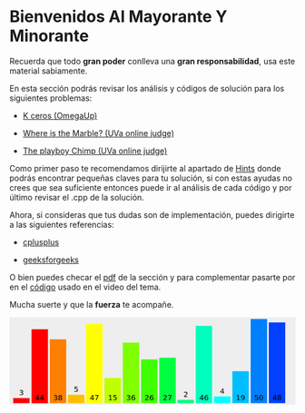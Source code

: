 # Bienvenidos Al Mayorante Y Minorante 


Recuerda que todo **gran poder** conlleva una **gran responsabilidad**, usa este material sabiamente. 

En esta sección podrás revisar los análisis y códigos de solución para los siguientes problemas:

+ [K ceros (OmegaUp)](https://omegaup.com/arena/problem/kceros/#problems)

+ [Where is the Marble? (UVa online judge)](https://onlinejudge.org/index.php?option=com_onlinejudge&Itemid=8&page=show_problem&problem=1415)

+ [The playboy Chimp (UVa online judge)](https://onlinejudge.org/index.php?option=com_onlinejudge&Itemid=8&category=661&page=show_problem&problem=1552)

Como primer paso te recomendamos dirijirte al apartado de [Hints](https://github.com/CPCESFM/Material-Apoyo-Tutoriales/blob/master/sort/Hints.md) donde podrás encontrar pequeñas claves para tu solución, si con estas ayudas no crees que sea suficiente entonces puede ir al análisis de cada código y por último revisar el .cpp de la solución.

Ahora, si consideras que tus dudas son de implementación, puedes dirigirte a las siguientes referencias:

+ [cplusplus](http://www.cplusplus.com/reference/algorithm/upper_bound/)

+ [geeksforgeeks](https://www.geeksforgeeks.org/lower_bound-in-cpp/)

O bien puedes checar el [pdf](https://github.com/CPCESFM/Material-Apoyo-Tutoriales/blob/master/sort/sort.pdf) de la sección y para complementar pasarte por en
el [código](https://github.com/CPCESFM/Material-Apoyo-Tutoriales/blob/master/sort/SortFunctions.cpp) usado en el video del tema. 

Mucha suerte y que la **fuerza** te acompañe. 

![](https://github.com/CPCESFM/Material-Apoyo-Tutoriales/blob/master/commun/merge_sort.png)

